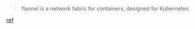 > flannel is a network fabric for containers, designed for Kubernetes

[ref](https://github.com/flannel-io/flannel)
